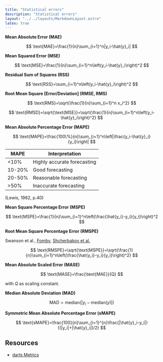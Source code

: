 ```yaml
---
title: "Statistical errors"
description: "Statistical errors"
layout: "../../layouts/MarkdownLayout.astro"
latex: true
---
```


**Mean Absolute Error (MAE)**

$$
\text{MAE}=\frac{1}{n}\sum_{i=1}^n|y_i-\hat{y}_i|
$$

**Mean Squared Error (MSE)**

$$
\text{MSE}=\frac{1}{n}\sum_{i=1}^n\left(y_i-\hat{y}_i\right)^2
$$

**Residual Sum of Squares (RSS)**

$$
\text{RSS}=\sum_{i=1}^n\left(y_i-\hat{y}_i\right)^2
$$

**Root Mean Square [Error/Deviation] (RMSE, RMS)**

$$
\text{RMS}=\sqrt{\frac{1}{n}\sum_{i=1}^n x_i^2}
$$

$$
\text{RMSD}=\sqrt{\text{MSE}}=\sqrt{\frac{1}{n}\sum_{i=1}^n\left(y_i-\hat{y}_i\right)^2}
$$

**Mean Absolute Percentage Error (MAPE)**

$$
\text{MAPE}=\frac{100\%}{n}\sum_{i=1}^n\left|\frac{y_i-\hat{y}_i}{y_i}\right|
$$

| MAPE   | Interpretation              |
| ------ | --------------------------- |
| <10%   | Highly accurate forecasting |
| 10-20% | Good forecasting            |
| 20-50% | Reasonable forecasting      |
| >50%   | Inaccurate forecasting      |

(Lewis, 1982, p.40)

**Mean Square Percentage Error (MSPE)**

$$
\text{MSPE}=\frac{1}{n}\sum_{i=1}^n\left(\frac{\hat{y_i}-y_i}{y_i}\right)^2
$$

**Root Mean Square Percentage Error (RMSPE)**

Swanson et al., [Fomby](https://s2.smu.edu/tfomby/eco5385_eco6380/lecture/Scoring%20Measures%20for%20Prediction%20Problems.pdf), [Shcherbakov et al.](<https://idosi.org/wasj/wasj(ITMIES)13/28.pdf>)

$$
\text{RMSPE}=\sqrt{\text{MSPE}}=\sqrt{\frac{1}{n}\sum_{i=1}^n\left(\frac{\hat{y_i}-y_i}{y_i}\right)^2}
$$

**Mean Absolute Scaled Error (MASE)**

$$
\text{MASE}=\frac{\text{MAE}}{Q}
$$

with $Q$ as scaling constant.

**Median Absolute Deviation (MAD)**

$$
\text{MAD}=\text{median}\left(|y_i-\text{median}(y)|\right)
$$

**Symmetric Mean Absolute Percentage Error (sMAPE)**

$$
\text{sMAPE}=\frac{100}{n}\sum_{i=1}^{n}\frac{|\hat{y}_i-y_i|}{(|y_i|+|\hat{y}_i|)/2}
$$

## Resources

- [darts Metrics](https://unit8co.github.io/darts/generated_api/darts.metrics.metrics.html)
